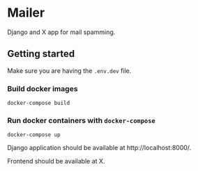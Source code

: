# Mailer

Django and X app for mail spamming.

## Getting started

Make sure you are having the `.env.dev` file.

### Build docker images

```console
docker-compose build
```

### Run docker containers with `docker-compose`

```console
docker-compose up
```

Django application should be available at http://localhost:8000/.

Frontend should be available at X.
